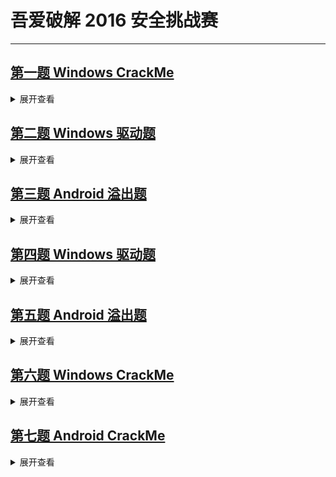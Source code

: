 # 吾爱破解 2016 安全挑战赛

------

## [第一题 Windows CrackMe](https://www.52pojie.cn/thread-480746-1-1.html)

<details>
<summary>展开查看</summary>

本题是 Windows x86 CrackMe，注册成功与否都会有明显提示。

**要求：**

1. 攻击者请给出程序破解简要分析和提供2组用户名以及对应的key，才会判定攻击有效，攻击方必须按照指定攻破方式才会得分，否则为0分。
2. 只有提供2组用户名以及对应的key或KeyGen制作才算攻击成功，key和KeyGen的得分是相同的。
3. 根据答题时间评分，第一名攻击成功获得全部分值100分，第二名 90分，第三名 80分，第四名70分，第五名60分，第六名50分，之后名额均为40分。
4. 单纯爆破不算攻击成功，但可以获得10分攻击分，爆破需要提交最后修改好的文件，爆破后依然可以继续回帖提交key或者keygen的攻击方案，但得分只取最高分不叠加。


**关于爆破：**

- 单纯的修改提示字符串为成功字符串不算有效爆破。
- 爆破成功时应和成功注册时效果相同。
- 测试时，输入任意或指定的姓名和序列号，出现成功提示，就算通过。

**提示：**

因 3小时内未被攻破，题目组提供一了组可用key（禁止使用我们提供的key作为答题key，答题提交的两组key禁止相同）：

```
Name：360
Serial：32303130333021303214521036741034587634103478
```

**题目下载：**

- [01-WindowsCrackMe.rar](attachments/01-WindowsCrackMe.rar)
- MD5: D4ECBD4F4632ABCAE17D064F9D5AE6D5
- 解压密码：D66F78C044047C81C96A12666505C128

</details>


## [第二题 Windows 驱动题](https://www.52pojie.cn/thread-480754-1-1.html)

<details>
<summary>展开查看</summary>

本题是编写一个适用于Windows XP及更高版本系统的驱动，要求对于所有A目录下形如A\B\C.exe的程序在运行时，每1秒钟正确输出一次其包括程序名在内的进程完整路径。

其中A代表一或多级的根目录，B代表一级子目录，C.exe为程序完整文件名。

**测试步骤及结果：**

1. 首先手动启动 `A\B\C.exe`，正确输出进程的完整路径。
2. 保持进程运行，然后手动将程序名 `C.exe` 修改为任意 `D.exe` 后，可正确输出改名后的进程完整路径 `A\B\D.exe`。
3. 手动结束进程，并尽快手动将程序所在的目录名B修改为任意E后再启动该进程，可正确输出改名后的进程完整路径 `A\E\D.exe`。

要求以上步骤中驱动均使用同一种方法获取进程路径信息，且除监控A目录下的进程启动外，驱动不可动态监控以上步骤中的任何手动操作或系统行为。

**提交内容：**

驱动源代码和驱动文件

**评分标准：**

- 能正确完成步骤1，最高得30分。
- 能正确完成步骤2，最高得70分。
- 能正确完成步骤3，最高得100分。
- 本题答题时间不参与直接评分。


</details>


## [第三题 Android 溢出题](https://www.52pojie.cn/thread-480759-1-1.html)

<details>
<summary>展开查看</summary>

**题目描述:**

goldfish 镜像 “Image” 包含一个2015年公开的漏洞（CVE-2015-3636），请实现 exploit 对运行该内核的android模拟器进行提权。
考虑到部分参赛者无法下载谷歌官方资源，主办方提前给出漏洞利用基础环境 android-problem-env.7z 供下载，密码和下载地址见本帖下方。

参赛者得到密码后，在64位linux系统（推荐ubuntu-14.04）解压得到目录 android-problem-env，执行目录下的“startEmulator”脚本（可能需要用chmod修改下文件的权限）, 可以启动一个android模拟器。

该模拟器的内核为包含漏洞的 “Image”，参赛者在这个环境里实现exploit。

用startEmulator启动模拟器后，在另一个窗口用adb shell命令进入虚拟机，然后用 su shell 切换到 shell 权限，在这个shell下运行exp 。

![](imgs/31.jpg)

**提交内容：**

1. exploit源码
2. 二进制文件
3. 解题思路

**评分说明:**

1. 评审的时候用startEmulator启动相同的环境，adb shell 进入环境后用 su shell 切换到shell权限（切换后用id命令查看uid为2000），用shell权限运行参赛者提交的二进制文件，提权到root为成功（执行后用id命令查看uid为0），得到基础分 50分。
2. 根据 exploit 实现的质量给分。
3. 根据提交答案时间，第一名提交正确答案者得分值的100%，第二名90%，第三名80%，第四名70%，第五名60%，第六名50%，之后名额均为40%。

**关于exploit质量：**

1. 绕过PXN的比没过PXN的分数高（+10-20）
2. ROP通用性高的比ROP通用性低的分数高（+10-20）
3. 关闭selinux或者加载新的selinux policy 比不处理selinux分数高（+10-20）
4. 可以多次运行提权的比只可以运行一次提权的分数高（+10-20）
5. 采用新颖的利用技巧比使用常见技巧分数高(如不需要搜索ROP也可以绕过PXN，或不需要修改本进程addr_limit也可以绕过PXN)（+30-40）
6. 其他能体现exploit水平的技巧（+20-30）

评审人员会根据上述标准综合评分。

**题目下载：**

- [android-problem-env.7z](http://down.52pojie.cn/Challenge/2016_Security_Challenge/android-problem-env.7z)
- MD5: C7178F89B1EC47E484ACD12BAB4DC4B6
- 63BBC624A1238F6434B37EEAA4535D6C

</details>


## [第四题 Windows 驱动题](https://www.52pojie.cn/thread-480786-1-1.html)

<details>
<summary>展开查看</summary>

本题是编写一个Windows驱动，要求在64位的Windows 10 Build 10586及以上版本中，同时实现对32位和64位IE浏览器的注入。

**实现要求：**

1. 在IE相关进程启动时，通过APC的方式，将一段Shellcode注入其进程中运行。
2. 该Shellcode需要分别针对64位及32位进程，实现对64位DLL(路径为:`C:\Test\Test_x64.DLL`) 及32位DLL(路径为:`C:\Test\Test_x86.DLL`)的加载。 DLL中简单输出如下调试信息即可： "进程 XXX注入成功"，其中XXX为进程PID。
3. 步骤2中的DLL自己实现即可，答题时不强制要求附上DLL的实现。

要求整个过程不能破坏进程的正常执行，如不能引发进程崩溃、退出等异常情况。

**提交内容：**

驱动源代码和驱动文件

**评分标准：**

1. 能实现对64位IE注入并正常运行的，最高得30分。
2. 能实现对32位IE注入并正常运行的，最高得70分。
3. 能实现所有要求的，最高得100分。

</details>


## [第五题 Android 溢出题](https://www.52pojie.cn/thread-480792-1-1.html)

<details>
<summary>展开查看</summary>

**环境要求：**

此题目采用 VirtualBox (VMware) + Ubuntu 14.04.4 LTS 32bit桌面版（下载地址： http://www.ubuntu.com/download/desktop），参赛者须自己搭建，安装完成后请不要升级内核；

**题目描述：**

此题提供一份驱动源码，参赛者按照INSTALL步骤自己编译、加载驱动设备到ubuntu，利用驱动中一个漏洞（利用其它内核漏洞没分）实现从shell到root的提权；

**提交文件：**

1. exp二进制文件
2. exp源码
3. 解题思路

**评分标准：**

根据提交答案时间，第一名提交正确答案者得分值的100%，第二名90%，第三名80%，第四名70%，第五名60%，第六名50%，之后名额均为40%。

1. 绕过smep提权100分；
2. 不能绕过smep提权50分；

**题目下载：**

- [05-AndroidOverflow.rar](attachments/05-AndroidOverflow.rar)
- MD5: 366AF80FC1790EB4EC9593AEBD6EA8C3
- 解压密码：5752E602E526D45630611227488E5F19

</details>


## [第六题 Windows CrackMe](https://www.52pojie.cn/thread-480802-1-1.html)

<details>
<summary>展开查看</summary>

本题 是Windows x86 CrackMe，注册成功与否都会有明显提示。

**要求：**

1. 攻击者请给出程序破解简要分析和提供2组用户名以及对应的key，才会判定攻击有效，攻击方必须按照指定攻破方式才会得分，否则为0分。
2. 只有提供2组用户名以及对应的key或KeyGen制作才算攻击成功，key和KeyGen的得分是相同的。
3. 根据答题时间评分，第一名攻击成功获得全部分值100分，第二名 90分，第三名 80分，第四名70分，第五名60分，第六名50分，之后名额均为40分。
4. 本题不支持爆破，爆破不算分，请勿提交。

**提示：**

因 3小时内未被攻破，题目组提供一了组可用key（禁止使用我们提供的key作为答题key，答题提交的两组key禁止相同）：

```
Name：360
Serial：ZLIRqJpxgGYAqRIRqR39rJjbkUZRqADAZf6ImUZIHo2xHU4RHU2CHo2RHo2CHo2RHU4xHU4RHo2CHo2RHU4xHU2RHU4CHo2RHU2CHo2RHU2CHo2RHo2CHU4RHo2CHo2RHU4xHU2RHU4xHo2RqU/ZqJZI6dHarUj/qJj8mfjLufkhrfvIHpIRqJp1XlxLqRIRqR6Brf6Brf6Brf6Brf6Brf6amfxaqPPn
```

**题目下载：**

- [06-WindowsCrackMe.rar](attachments/06-WindowsCrackMe.rar)
- MD5: BE5B698F14591572CADAB7C1A0480147
- 解压密码：43A09A33897F0AE379C1BFF846B19C1B

</details>


## [第七题 Android CrackMe](https://www.52pojie.cn/thread-480805-1-1.html)

<details>
<summary>展开查看</summary>

环境要求：32位或64位Android手机

**题目描述：**

此题提供32位和64位crackme程序（任意选用一个），运行程序，当输入正确的name和key则提示"Registration successful!"，错误则提示"Serial Number connot be Activated!"。参赛者须分析此程序加密机制，并提供两组可以注册成功的name和key。

**提交文件：**

1. 解题分析
2. 两组name和key

**评分标准：**

- 100分：keygen+分析；
- 80分： 提供两组key和分析；
- 50分： 完成算法分析并还原了解密算法(参看分析文章)；
- 30分： 完成算法分析但在规定时间内未还原加密算法(参看分析文章)；
- 20分： 部分完成算法分析；

本题不支持爆破，爆破不算分，请勿提交。

第一名攻击成功获得评分分值的100%，第二名获得评分分值 90%，第三名获得评分分值 80%，第四名获得评分分值70%，第五名获得评分分值60%，第六名获得评分分值50%，之后名额获得评分分值40%。

**提示：**

因 3小时内未被攻破，题目组提供一了组可用key（禁止使用我们提供的key作为答题key，答题提交的两组key禁止相同）：

```
Name：360
Key：=6@LdGUI1qEN
```

**题目下载：**

- [07-AndroidCrackMe.rar](attachments/07-AndroidCrackMe.rar)
- MD5: BE5B698F14591572CADAB7C1A0480147
- 解压密码：F008A7A0B63AC8D276A253EBA166567D

</details>